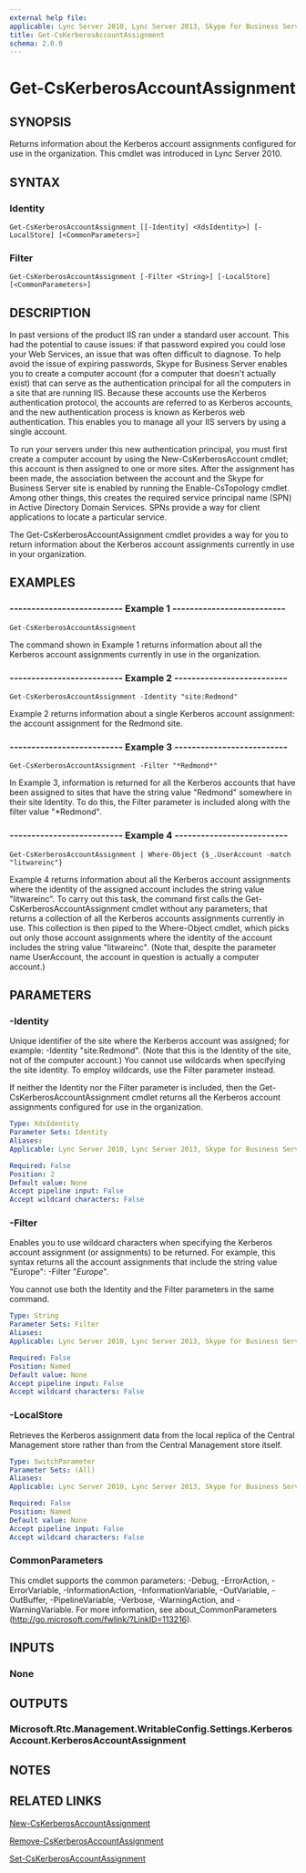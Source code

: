 ```yaml
---
external help file: 
applicable: Lync Server 2010, Lync Server 2013, Skype for Business Server 2015, Skype for Business Server 2019
title: Get-CsKerberosAccountAssignment
schema: 2.0.0
---
```


# Get-CsKerberosAccountAssignment

## SYNOPSIS
Returns information about the Kerberos account assignments configured for use in the organization.
This cmdlet was introduced in Lync Server 2010.


## SYNTAX

### Identity
```
Get-CsKerberosAccountAssignment [[-Identity] <XdsIdentity>] [-LocalStore] [<CommonParameters>]
```

### Filter
```
Get-CsKerberosAccountAssignment [-Filter <String>] [-LocalStore] [<CommonParameters>]
```

## DESCRIPTION
In past versions of the product IIS ran under a standard user account.
This had the potential to cause issues: if that password expired you could lose your Web Services, an issue that was often difficult to diagnose.
To help avoid the issue of expiring passwords, Skype for Business Server enables you to create a computer account (for a computer that doesn't actually exist) that can serve as the authentication principal for all the computers in a site that are running IIS.
Because these accounts use the Kerberos authentication protocol, the accounts are referred to as Kerberos accounts, and the new authentication process is known as Kerberos web authentication.
This enables you to manage all your IIS servers by using a single account.

To run your servers under this new authentication principal, you must first create a computer account by using the New-CsKerberosAccount cmdlet; this account is then assigned to one or more sites.
After the assignment has been made, the association between the account and the Skype for Business Server site is enabled by running the Enable-CsTopology cmdlet.
Among other things, this creates the required service principal name (SPN) in Active Directory Domain Services.
SPNs provide a way for client applications to locate a particular service.

The Get-CsKerberosAccountAssignment cmdlet provides a way for you to return information about the Kerberos account assignments currently in use in your organization.


## EXAMPLES

### -------------------------- Example 1 --------------------------
```
Get-CsKerberosAccountAssignment
```

The command shown in Example 1 returns information about all the Kerberos account assignments currently in use in the organization.

### -------------------------- Example 2 --------------------------
```
Get-CsKerberosAccountAssignment -Identity "site:Redmond"
```

Example 2 returns information about a single Kerberos account assignment: the account assignment for the Redmond site.

### -------------------------- Example 3 --------------------------
```
Get-CsKerberosAccountAssignment -Filter "*Redmond*"
```

In Example 3, information is returned for all the Kerberos accounts that have been assigned to sites that have the string value "Redmond" somewhere in their site Identity.
To do this, the Filter parameter is included along with the filter value "*Redmond".

### -------------------------- Example 4 --------------------------
```
Get-CsKerberosAccountAssignment | Where-Object {$_.UserAccount -match "litwareinc"}
```

Example 4 returns information about all the Kerberos account assignments where the identity of the assigned account includes the string value "litwareinc".
To carry out this task, the command first calls the Get-CsKerberosAccountAssignment cmdlet without any parameters; that returns a collection of all the Kerberos accounts assignments currently in use.
This collection is then piped to the Where-Object cmdlet, which picks out only those account assignments where the identity of the account includes the string value "litwareinc".
(Note that, despite the parameter name UserAccount, the account in question is actually a computer account.)


## PARAMETERS

### -Identity
Unique identifier of the site where the Kerberos account was assigned; for example: -Identity "site:Redmond".
(Note that this is the Identity of the site, not of the computer account.) You cannot use wildcards when specifying the site identity.
To employ wildcards, use the Filter parameter instead.

If neither the Identity nor the Filter parameter is included, then the Get-CsKerberosAccountAssignment cmdlet returns all the Kerberos account assignments configured for use in the organization.

```yaml
Type: XdsIdentity
Parameter Sets: Identity
Aliases: 
Applicable: Lync Server 2010, Lync Server 2013, Skype for Business Server 2015

Required: False
Position: 2
Default value: None
Accept pipeline input: False
Accept wildcard characters: False
```

### -Filter
Enables you to use wildcard characters when specifying the Kerberos account assignment (or assignments) to be returned.
For example, this syntax returns all the account assignments that include the string value "Europe": -Filter "*Europe*".

You cannot use both the Identity and the Filter parameters in the same command.

```yaml
Type: String
Parameter Sets: Filter
Aliases: 
Applicable: Lync Server 2010, Lync Server 2013, Skype for Business Server 2015

Required: False
Position: Named
Default value: None
Accept pipeline input: False
Accept wildcard characters: False
```

### -LocalStore
Retrieves the Kerberos assignment data from the local replica of the Central Management store rather than from the Central Management store itself.

```yaml
Type: SwitchParameter
Parameter Sets: (All)
Aliases: 
Applicable: Lync Server 2010, Lync Server 2013, Skype for Business Server 2015

Required: False
Position: Named
Default value: None
Accept pipeline input: False
Accept wildcard characters: False
```

### CommonParameters
This cmdlet supports the common parameters: -Debug, -ErrorAction, -ErrorVariable, -InformationAction, -InformationVariable, -OutVariable, -OutBuffer, -PipelineVariable, -Verbose, -WarningAction, and -WarningVariable. For more information, see about_CommonParameters (http://go.microsoft.com/fwlink/?LinkID=113216).


## INPUTS

### None


## OUTPUTS

### Microsoft.Rtc.Management.WritableConfig.Settings.KerberosAccount.KerberosAccountAssignment


## NOTES


## RELATED LINKS

[New-CsKerberosAccountAssignment](New-CsKerberosAccountAssignment.md)

[Remove-CsKerberosAccountAssignment](Remove-CsKerberosAccountAssignment.md)

[Set-CsKerberosAccountAssignment](Set-CsKerberosAccountAssignment.md)
